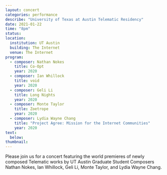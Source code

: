 ```yaml
---
layout: concert
categories: performance
describe: "University of Texas at Austin Telematic Residency"
date: 2021-01-22
time: "8pm"
status:
location:
  institution: UT Austin
  building: The Internet
  venue: The Internet
program:
  - composer: Nathan Nokes
    title: Co-Opt
    year: 2020
  - composer: Ian Whillock
    title: void
    year: 2020
  - composer: Geli Li
    title: Long Nights
    year: 2020
  - composer: Monte Taylor
    title: Zoetrope
    year: 2020
  - composer: Lydia Wayne Chang
    title: "Project Agree: Mission for the Internet Communities"
    year: 2020
text:
  below:
thumbnail:
---
```


Please join us for a concert featuring the world premieres of newly composed Telematic works by UT Austin Graduate Student Composers Nathan Nokes, Ian Whillock, Geli Li, Monte Taylor, and Lydia Wayne Chang.
